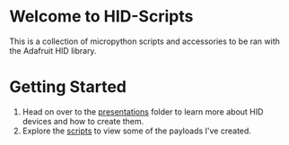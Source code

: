 # Welcome to HID-Scripts
This is a collection of micropython scripts and accessories to be ran with the Adafruit HID library. 

# Getting Started
1. Head on over to the [presentations](https://github.com/Revelmonger/hid-ducky/tree/main/presentation) folder to learn more about HID devices and how to create them.
2. Explore the [scripts](https://github.com/Revelmonger/HID-Scripts/tree/main/scripts) to view some of the payloads I've created. 
